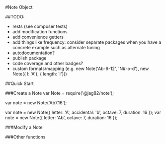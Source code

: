 #Note Object

##TODO:

- rests (see composer tests)
- add modification functions
- add convenience getters
- add things like frequency: consider separate packages when you have a concrete example such as alternate tuning
- autodocumentation?
- publish package
- code coverage and other badges?
- custom formats/mapping (e.g. new Note('Ab-6-12', 'N#-o-d'), new Note({ l: 'A'}, { length: 'l'}))


##Quick Start

###Create a Note
var Note = require('@jag82/note');

var note = new Note('Ab7.16');

var note = new Note({ letter: 'A', accidental: 'b', octave: 7, duration: 16 });
var note = new Note({ letter: 'Ab', octave: 7, duration: 16 });


###Modify a Note


###Other functions